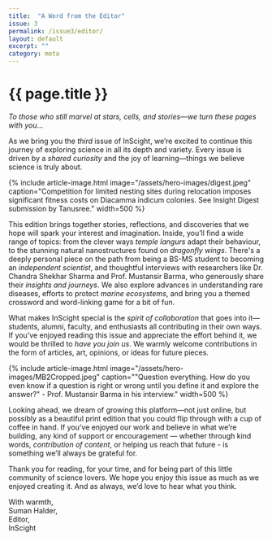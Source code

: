 ```yaml
---
title:  "A Word from the Editor"
issue: 3
permalink: /issue3/editor/
layout: default
excerpt: ""
category: meta
---
```


# {{ page.title }}

_To those who still marvel at stars, cells, and stories—we turn these pages with you_...

As we bring you the *third* issue of InScight, we’re excited to continue this journey of exploring science in all its depth and variety. Every issue is driven by a *shared curiosity* and the joy of learning—things we believe science is truly about.

{% include article-image.html image="/assets/hero-images/digest.jpeg" caption="Competition for limited nesting sites during relocation imposes significant fitness costs on Diacamma indicum colonies. See Insight Digest submission by Tanusree." width=500 %}

This edition brings together stories, reflections, and discoveries that we hope will spark your interest and imagination. Inside, you’ll find a wide range of topics: from the clever ways *temple langurs* adapt their behaviour, to the stunning natural nanostructures found on *dragonfly wings*. There's a deeply personal piece on the path from being a BS-MS student to becoming an *independent scientist*, and thoughtful interviews with researchers like Dr. Chandra Shekhar Sharma and Prof. Mustansir Barma, who generously share their *insights and journeys*. We also explore advances in understanding rare diseases, efforts to protect *marine ecosystems*, and bring you a themed crossword and word-linking game for a bit of fun.

What makes InScight special is the *spirit of collaboration* that goes into it—students, alumni, faculty, and enthusiasts all contributing in their own ways. If you’ve enjoyed reading this issue and appreciate the effort behind it, we would be thrilled to *have you join us*. We warmly welcome contributions in the form of articles, art, opinions, or ideas for future pieces.

{% include article-image.html image="/assets/hero-images/MB2Cropped.jpeg" caption="\"Question everything. How do you even know if a question is right or wrong until you define it and explore the answer?\" - Prof. Mustansir Barma in his interview." width=500 %}

Looking ahead, we dream of growing this platform—not just online, but possibly as a beautiful print edition that you could flip through with a cup of coffee in hand. If you’ve enjoyed our work and believe in what we’re building, any kind of support or encouragement — whether through kind words, *contribution of content*, or helping us reach that future - is something we’ll always be grateful for.

Thank you for reading, for your time, and for being part of this little community of science lovers. We hope you enjoy this issue as much as we enjoyed creating it. And as always, we’d love to hear what you think.

With warmth,<br>
Suman Halder,<br>
Editor,<br>
InScight<br>
